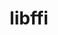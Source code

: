 ---
title: "libffi"
layout: cache
categories: [package, develop]
meta: {"compilers": ["apple-clang@16.0.0", "apple-clang@17.0.0", "gcc@10.5.0", "gcc@11.1.0", "gcc@11.4.0", "gcc@12.3.0", "gcc@12.4.0", "gcc@13.2.0", "gcc@13.3.0", "gcc@7.3.1", "gcc@7.5.0", "gcc@9.4.0", "intel-oneapi-compilers@2024.1.0", "intel-oneapi-compilers@2025.1.0", "intel-oneapi-compilers@2025.2.1"], "num_specs": 210, "num_specs_by_stack": {"aws-pcluster-neoverse_v1": 20, "aws-pcluster-x86_64_v4": 2, "bootstrap-aarch64-darwin": 1, "bootstrap-x86_64-linux-gnu": 1, "build_systems": 1, "data-vis-sdk": 19, "developer-tools-aarch64-linux-gnu": 18, "developer-tools-darwin": 14, "developer-tools-x86_64_v3-linux-gnu": 18, "e4s": 1, "e4s-neoverse-v2": 18, "e4s-oneapi": 24, "e4s-rocm-external": 18, "hep": 19, "ml-darwin-aarch64-mps": 14, "ml-linux-aarch64-cpu": 19, "ml-linux-aarch64-cuda": 19, "ml-linux-x86_64-cpu": 19, "ml-linux-x86_64-cuda": 19, "ml-linux-x86_64-rocm": 2, "radiuss": 1, "radiuss-aws": 1, "radiuss-aws-aarch64": 1, "root": 210, "tools-sdk": 1, "tutorial": 36}, "oss": ["amzn2", "centos7", "rhel8", "sequoia", "ubuntu18.04", "ubuntu20.04", "ubuntu22.04", "ubuntu24.04"], "platforms": ["darwin", "linux"], "stacks": ["aws-pcluster-neoverse_v1", "aws-pcluster-x86_64_v4", "bootstrap-aarch64-darwin", "bootstrap-x86_64-linux-gnu", "build_systems", "data-vis-sdk", "developer-tools-aarch64-linux-gnu", "developer-tools-darwin", "developer-tools-x86_64_v3-linux-gnu", "e4s", "e4s-neoverse-v2", "e4s-oneapi", "e4s-rocm-external", "hep", "ml-darwin-aarch64-mps", "ml-linux-aarch64-cpu", "ml-linux-aarch64-cuda", "ml-linux-x86_64-cpu", "ml-linux-x86_64-cuda", "ml-linux-x86_64-rocm", "radiuss", "radiuss-aws", "radiuss-aws-aarch64", "root", "tools-sdk", "tutorial"], "targets": ["aarch64", "neoverse_v1", "neoverse_v2", "x86_64_v3", "x86_64_v4"], "versions": ["3.4.7", "3.4.8", "3.5.2"]}
spec_details: [{"compiler": "apple-clang@17.0.0", "hash": "225cktb2wul45jupgp5a5knd33rmp63j", "os": "sequoia", "platform": "darwin", "size": "-", "stacks": ["developer-tools-darwin", "ml-darwin-aarch64-mps", "root"], "target": "aarch64", "variants": ["build_system=autotools"], "versions": ["3.4.8"]}, {"compiler": "intel-oneapi-compilers@2025.1.0", "hash": "27yrtiwz2tieccczda6ffs33rxjiwhiu", "os": "ubuntu22.04", "platform": "linux", "size": "-", "stacks": ["e4s-oneapi", "root"], "target": "x86_64_v3", "variants": ["build_system=autotools"], "versions": ["3.4.7"]}, {"compiler": "gcc@13.3.0", "hash": "2aruan7ejc3ipcvpusnb2dxf3ftvyswk", "os": "rhel8", "platform": "linux", "size": "-", "stacks": ["developer-tools-aarch64-linux-gnu", "root"], "target": "aarch64", "variants": ["build_system=autotools"], "versions": ["3.4.7"]}, {"compiler": "apple-clang@16.0.0", "hash": "34gd5ojakfg2irhbpnwcrgjz4anevj42", "os": "sequoia", "platform": "darwin", "size": "-", "stacks": ["developer-tools-darwin", "ml-darwin-aarch64-mps", "root"], "target": "aarch64", "variants": ["build_system=autotools"], "versions": ["3.4.7"]}, {"compiler": "gcc@10.5.0", "hash": "34sqm7nfktgnenbtc6746obkizn54wre", "os": "centos7", "platform": "linux", "size": "-", "stacks": ["developer-tools-x86_64_v3-linux-gnu", "root"], "target": "x86_64_v3", "variants": ["build_system=autotools"], "versions": ["3.4.7"]}, {"compiler": "intel-oneapi-compilers@2025.1.0", "hash": "3p5z3acj25tlm52sbaezdfralwxybgom", "os": "ubuntu22.04", "platform": "linux", "size": "-", "stacks": ["e4s-oneapi", "root"], "target": "x86_64_v3", "variants": ["build_system=autotools"], "versions": ["3.4.7"]}, {"compiler": "gcc@12.4.0", "hash": "42vh6cne5xu5k2n2ncmat5wtox6la3zo", "os": "amzn2", "platform": "linux", "size": "-", "stacks": ["aws-pcluster-neoverse_v1", "root"], "target": "neoverse_v1", "variants": ["build_system=autotools"], "versions": ["3.4.7"]}, {"compiler": "gcc@11.4.0", "hash": "4466i2xl4jqgqujxp4gefwnekgekq2tn", "os": "ubuntu22.04", "platform": "linux", "size": "-", "stacks": ["e4s-rocm-external", "hep", "root", "tutorial"], "target": "x86_64_v3", "variants": ["build_system=autotools"], "versions": ["3.4.8"]}, {"compiler": "gcc@13.3.0", "hash": "4awsu2uempz6ipvyulcqrnm2oztrizzz", "os": "rhel8", "platform": "linux", "size": "-", "stacks": ["developer-tools-aarch64-linux-gnu", "root"], "target": "aarch64", "variants": ["build_system=autotools"], "versions": ["3.4.8"]}, {"compiler": "gcc@12.4.0", "hash": "4hmqjnmtiiranjk3pfpncrbjlaqjft4b", "os": "amzn2", "platform": "linux", "size": "-", "stacks": ["aws-pcluster-neoverse_v1", "root"], "target": "neoverse_v1", "variants": ["build_system=autotools"], "versions": ["3.4.7"]}, {"compiler": "gcc@11.4.0", "hash": "4igg36dkkwjeunkfzfp3qxodwnsasrva", "os": "ubuntu22.04", "platform": "linux", "size": "-", "stacks": ["e4s-rocm-external", "hep", "root", "tutorial"], "target": "x86_64_v3", "variants": ["build_system=autotools"], "versions": ["3.4.7"]}, {"compiler": "apple-clang@16.0.0", "hash": "4mx2whh6odwktnwkelichynlv26v3pzi", "os": "sequoia", "platform": "darwin", "size": "-", "stacks": ["developer-tools-darwin", "ml-darwin-aarch64-mps", "root"], "target": "aarch64", "variants": ["build_system=autotools"], "versions": ["3.4.7"]}, {"compiler": "gcc@11.4.0", "hash": "4mxi3yozpupnl2zz464emyzr4yq33lgm", "os": "ubuntu22.04", "platform": "linux", "size": "-", "stacks": ["e4s-neoverse-v2", "root"], "target": "neoverse_v2", "variants": ["build_system=autotools"], "versions": ["3.4.7"]}, {"compiler": "gcc@13.2.0", "hash": "4ssamvhtm2alzqhg4vr7d2zzvlfvw3am", "os": "ubuntu24.04", "platform": "linux", "size": "-", "stacks": ["ml-linux-x86_64-cpu", "ml-linux-x86_64-cuda", "root"], "target": "x86_64_v3", "variants": ["build_system=autotools"], "versions": ["3.4.7"]}, {"compiler": "gcc@12.4.0", "hash": "4uu55qyqi5vi5l33dcl4j2gds5fbccqf", "os": "amzn2", "platform": "linux", "size": "-", "stacks": ["aws-pcluster-neoverse_v1", "root"], "target": "neoverse_v1", "variants": ["build_system=autotools"], "versions": ["3.4.8"]}, {"compiler": "gcc@11.1.0", "hash": "4uwjyflro57nsolkjwpfxsuyumeizdx6", "os": "ubuntu20.04", "platform": "linux", "size": "-", "stacks": ["data-vis-sdk", "root"], "target": "x86_64_v3", "variants": ["build_system=autotools"], "versions": ["3.4.8"]}, {"compiler": "gcc@13.2.0", "hash": "5c42wte5vulyp4pq5cjj2mnlekelygdv", "os": "ubuntu24.04", "platform": "linux", "size": "-", "stacks": ["ml-linux-aarch64-cpu", "ml-linux-aarch64-cuda", "root"], "target": "aarch64", "variants": ["build_system=autotools"], "versions": ["3.4.8"]}, {"compiler": "gcc@10.5.0", "hash": "5cat6ygb3mpnnldbwa7oenet7risjtyo", "os": "centos7", "platform": "linux", "size": "-", "stacks": ["developer-tools-x86_64_v3-linux-gnu", "root"], "target": "x86_64_v3", "variants": ["build_system=autotools"], "versions": ["3.4.8"]}, {"compiler": "gcc@10.5.0", "hash": "5i4wjwndxy7befziy4z7firemgj6roiw", "os": "centos7", "platform": "linux", "size": "-", "stacks": ["developer-tools-x86_64_v3-linux-gnu", "root"], "target": "x86_64_v3", "variants": ["build_system=autotools"], "versions": ["3.4.8"]}, {"compiler": "gcc@13.2.0", "hash": "5x3zm2ejcvayyvp5qyagjyp6f5b2djet", "os": "ubuntu24.04", "platform": "linux", "size": "-", "stacks": ["ml-linux-aarch64-cpu", "ml-linux-aarch64-cuda", "root"], "target": "aarch64", "variants": ["build_system=autotools"], "versions": ["3.4.7"]}, {"compiler": "gcc@11.4.0", "hash": "5xzmwikpkvpg2btpksasi44fxvvbonhy", "os": "ubuntu22.04", "platform": "linux", "size": "-", "stacks": ["e4s-neoverse-v2", "root"], "target": "neoverse_v2", "variants": ["build_system=autotools"], "versions": ["3.4.8"]}, {"compiler": "gcc@13.3.0", "hash": "6fp5wqz3rqxrkfhnxzj2eznkpyqnxl5d", "os": "rhel8", "platform": "linux", "size": "-", "stacks": ["developer-tools-aarch64-linux-gnu", "root"], "target": "aarch64", "variants": ["build_system=autotools"], "versions": ["3.4.8"]}, {"compiler": "gcc@10.5.0", "hash": "6j2ho2bl5ypdepiywgiwwmkmi7xpz2eg", "os": "centos7", "platform": "linux", "size": "-", "stacks": ["developer-tools-x86_64_v3-linux-gnu", "root"], "target": "x86_64_v3", "variants": ["build_system=autotools"], "versions": ["3.4.8"]}, {"compiler": "intel-oneapi-compilers@2025.1.0", "hash": "6jqiacmk4u6iuuayqs7pv2qxbxveu4p5", "os": "ubuntu22.04", "platform": "linux", "size": "-", "stacks": ["e4s-oneapi", "root"], "target": "x86_64_v3", "variants": ["build_system=autotools"], "versions": ["3.4.7"]}, {"compiler": "intel-oneapi-compilers@2025.1.0", "hash": "6ns343l5pe5dvsez3aam2imznnv3xq2u", "os": "ubuntu22.04", "platform": "linux", "size": "-", "stacks": ["e4s-oneapi", "root"], "target": "x86_64_v3", "variants": ["build_system=autotools"], "versions": ["3.4.8"]}, {"compiler": "gcc@12.4.0", "hash": "6tk7tn2xtphvxrzhm63i3qcuhjr4gh7f", "os": "amzn2", "platform": "linux", "size": "-", "stacks": ["aws-pcluster-neoverse_v1", "root"], "target": "neoverse_v1", "variants": ["build_system=autotools"], "versions": ["3.4.7"]}, {"compiler": "intel-oneapi-compilers@2025.2.1", "hash": "6xkof32hbvnbxt4z6autaq3fnphsfugt", "os": "ubuntu24.04", "platform": "linux", "size": "-", "stacks": ["e4s-oneapi", "root"], "target": "x86_64_v3", "variants": ["build_system=autotools"], "versions": ["3.5.2"]}, {"compiler": "gcc@11.4.0", "hash": "735e3fqaaipiagvtc3ymdoju2vwadkne", "os": "ubuntu22.04", "platform": "linux", "size": "-", "stacks": ["e4s-neoverse-v2", "root"], "target": "neoverse_v2", "variants": ["build_system=autotools"], "versions": ["3.4.8"]}, {"compiler": "gcc@12.4.0", "hash": "75ipobwpcqaurrylc4lmnsmafrgo4g6r", "os": "amzn2", "platform": "linux", "size": "-", "stacks": ["aws-pcluster-neoverse_v1", "root"], "target": "neoverse_v1", "variants": ["build_system=autotools"], "versions": ["3.4.7"]}, {"compiler": "apple-clang@16.0.0", "hash": "77tprn62hqz5knefndy54emf7uwtffsu", "os": "sequoia", "platform": "darwin", "size": "-", "stacks": ["developer-tools-darwin", "ml-darwin-aarch64-mps", "root"], "target": "aarch64", "variants": ["build_system=autotools"], "versions": ["3.4.7"]}, {"compiler": "gcc@13.2.0", "hash": "7mzoos5nydq2shp6xiwmo442jhaxdhjm", "os": "ubuntu24.04", "platform": "linux", "size": "-", "stacks": ["ml-linux-x86_64-cpu", "ml-linux-x86_64-cuda", "root"], "target": "x86_64_v3", "variants": ["build_system=autotools"], "versions": ["3.4.7"]}, {"compiler": "intel-oneapi-compilers@2025.1.0", "hash": "7oebq5kxgrzmb4rykytufmdrrpguqfm5", "os": "ubuntu22.04", "platform": "linux", "size": "-", "stacks": ["e4s-oneapi", "root"], "target": "x86_64_v3", "variants": ["build_system=autotools"], "versions": ["3.5.2"]}, {"compiler": "gcc@13.3.0", "hash": "7pz5vfbmctk2fcfgkdj7e5kc5j2i2snc", "os": "rhel8", "platform": "linux", "size": "-", "stacks": ["developer-tools-aarch64-linux-gnu", "root"], "target": "aarch64", "variants": ["build_system=autotools"], "versions": ["3.4.7"]}, {"compiler": "gcc@11.4.0", "hash": "a3izbl45e2iflawo6euv6nill3eh4jie", "os": "ubuntu22.04", "platform": "linux", "size": "-", "stacks": ["e4s-neoverse-v2", "root"], "target": "neoverse_v2", "variants": ["build_system=autotools"], "versions": ["3.4.7"]}, {"compiler": "intel-oneapi-compilers@2025.1.0", "hash": "a7sul6pwn4ymy5z2wzs5xyiqsuh4yigs", "os": "ubuntu22.04", "platform": "linux", "size": "-", "stacks": ["e4s-oneapi", "root"], "target": "x86_64_v3", "variants": ["build_system=autotools"], "versions": ["3.4.8"]}, {"compiler": "gcc@11.1.0", "hash": "abpxgj7uwngjv5hqno5vsbxvdgipdelu", "os": "ubuntu20.04", "platform": "linux", "size": "-", "stacks": ["data-vis-sdk", "root"], "target": "x86_64_v3", "variants": ["build_system=autotools"], "versions": ["3.4.7"]}, {"compiler": "intel-oneapi-compilers@2025.1.0", "hash": "aezdxzocvwcqbb6xti7fsxk5ex64lwq5", "os": "ubuntu22.04", "platform": "linux", "size": "-", "stacks": ["e4s-oneapi", "root"], "target": "x86_64_v3", "variants": ["build_system=autotools"], "versions": ["3.4.7"]}, {"compiler": "gcc@11.4.0", "hash": "ahnrwadd3msxksv5d4jcbyxhgqf47hns", "os": "ubuntu22.04", "platform": "linux", "size": "-", "stacks": ["e4s", "e4s-rocm-external", "root", "tutorial"], "target": "x86_64_v3", "variants": ["build_system=autotools"], "versions": ["3.5.2"]}, {"compiler": "gcc@11.1.0", "hash": "ahpv26b5f7g5p7sidp5kkeixcrxuentb", "os": "ubuntu20.04", "platform": "linux", "size": "-", "stacks": ["data-vis-sdk", "root", "tools-sdk"], "target": "x86_64_v3", "variants": ["build_system=autotools"], "versions": ["3.5.2"]}, {"compiler": "gcc@10.5.0", "hash": "aiya2h226wzaixwwbnprb3jg2gz6yqzn", "os": "centos7", "platform": "linux", "size": "-", "stacks": ["developer-tools-x86_64_v3-linux-gnu", "root"], "target": "x86_64_v3", "variants": ["build_system=autotools"], "versions": ["3.5.2"]}, {"compiler": "gcc@12.4.0", "hash": "ak3fdckyruzh2ztwwsfd3wtcj25ui2pi", "os": "amzn2", "platform": "linux", "size": "-", "stacks": ["aws-pcluster-neoverse_v1", "root"], "target": "neoverse_v1", "variants": ["build_system=autotools"], "versions": ["3.4.7"]}, {"compiler": "gcc@13.2.0", "hash": "ape4vzkn35latedi2cy7ywozmeb67fn6", "os": "ubuntu24.04", "platform": "linux", "size": "-", "stacks": ["ml-linux-aarch64-cpu", "ml-linux-aarch64-cuda", "root"], "target": "aarch64", "variants": ["build_system=autotools"], "versions": ["3.4.7"]}, {"compiler": "gcc@13.2.0", "hash": "avqbmn3ndhzcbghfagcw6mykn2ei7bfm", "os": "ubuntu24.04", "platform": "linux", "size": "-", "stacks": ["ml-linux-x86_64-cpu", "ml-linux-x86_64-cuda", "root"], "target": "x86_64_v3", "variants": ["build_system=autotools"], "versions": ["3.4.7"]}, {"compiler": "gcc@12.4.0", "hash": "avtgykd2iu7nhyirxib6pyoy27awcayk", "os": "amzn2", "platform": "linux", "size": "-", "stacks": ["aws-pcluster-neoverse_v1", "root"], "target": "neoverse_v1", "variants": ["build_system=autotools"], "versions": ["3.4.8"]}, {"compiler": "gcc@12.4.0", "hash": "axrby6lxur3jqieyras6y7dmyaeu4lvi", "os": "amzn2", "platform": "linux", "size": "-", "stacks": ["aws-pcluster-neoverse_v1", "root"], "target": "neoverse_v1", "variants": ["build_system=autotools"], "versions": ["3.4.8"]}, {"compiler": "gcc@13.2.0", "hash": "be4oxt2xjboqi6ws7bs55ihg3ah5khii", "os": "ubuntu24.04", "platform": "linux", "size": "-", "stacks": ["ml-linux-x86_64-cpu", "ml-linux-x86_64-cuda", "root"], "target": "x86_64_v3", "variants": ["build_system=autotools"], "versions": ["3.4.7"]}, {"compiler": "gcc@10.5.0", "hash": "bgabvxiz3yvzcjjzsnzwznzqghqzluud", "os": "centos7", "platform": "linux", "size": "-", "stacks": ["developer-tools-x86_64_v3-linux-gnu", "root"], "target": "x86_64_v3", "variants": ["build_system=autotools"], "versions": ["3.4.8"]}, {"compiler": "apple-clang@17.0.0", "hash": "bso2k4f3ifavkcvs3nnnejuobe7qktsb", "os": "sequoia", "platform": "darwin", "size": "-", "stacks": ["developer-tools-darwin", "ml-darwin-aarch64-mps", "root"], "target": "aarch64", "variants": ["build_system=autotools"], "versions": ["3.4.8"]}, {"compiler": "gcc@11.4.0", "hash": "bttett5pyq5hbjailcdvc2lupunxnvuw", "os": "ubuntu22.04", "platform": "linux", "size": "-", "stacks": ["e4s-rocm-external", "hep", "root", "tutorial"], "target": "x86_64_v3", "variants": ["build_system=autotools"], "versions": ["3.4.7"]}, {"compiler": "gcc@13.2.0", "hash": "bw5lhdxfi6qh4j3knquymddqyf3kdw64", "os": "ubuntu24.04", "platform": "linux", "size": "-", "stacks": ["ml-linux-aarch64-cpu", "ml-linux-aarch64-cuda", "root"], "target": "aarch64", "variants": ["build_system=autotools"], "versions": ["3.4.8"]}, {"compiler": "gcc@11.4.0", "hash": "byvgqfubdyy5rdxqk47fcgoymrdglrtk", "os": "ubuntu22.04", "platform": "linux", "size": "-", "stacks": ["e4s-rocm-external", "hep", "root", "tutorial"], "target": "x86_64_v3", "variants": ["build_system=autotools"], "versions": ["3.4.7"]}, {"compiler": "gcc@12.3.0", "hash": "bzsz5zeknjbv5sbd2azq5gmctyoh56dz", "os": "ubuntu22.04", "platform": "linux", "size": "-", "stacks": ["root", "tutorial"], "target": "x86_64_v3", "variants": ["build_system=autotools"], "versions": ["3.4.8"]}, {"compiler": "gcc@12.4.0", "hash": "c54hmxb4fv2oprxja33hrr2d4vz6fxr3", "os": "amzn2", "platform": "linux", "size": "-", "stacks": ["aws-pcluster-neoverse_v1", "root"], "target": "neoverse_v1", "variants": ["build_system=autotools"], "versions": ["3.4.8"]}, {"compiler": "gcc@13.3.0", "hash": "c5ltf6pnilsaic7halecykjyk32utmyk", "os": "rhel8", "platform": "linux", "size": "-", "stacks": ["developer-tools-aarch64-linux-gnu", "root"], "target": "aarch64", "variants": ["build_system=autotools"], "versions": ["3.4.8"]}, {"compiler": "gcc@11.4.0", "hash": "c7nw7uyzayphbyzy545gu4fab45oi7w5", "os": "ubuntu22.04", "platform": "linux", "size": "-", "stacks": ["e4s-neoverse-v2", "root"], "target": "neoverse_v2", "variants": ["build_system=autotools"], "versions": ["3.4.7"]}, {"compiler": "gcc@13.3.0", "hash": "cak6o3axftwvknzseeiycojmg3vh225i", "os": "rhel8", "platform": "linux", "size": "-", "stacks": ["developer-tools-aarch64-linux-gnu", "root"], "target": "aarch64", "variants": ["build_system=autotools"], "versions": ["3.4.8"]}, {"compiler": "gcc@11.4.0", "hash": "claheadbc2afu2acejlsz3qarwjc4c3o", "os": "ubuntu22.04", "platform": "linux", "size": "-", "stacks": ["e4s-rocm-external", "hep", "root", "tutorial"], "target": "x86_64_v3", "variants": ["build_system=autotools"], "versions": ["3.4.8"]}, {"compiler": "gcc@10.5.0", "hash": "coqftonukutboptut5e7tguavzu5w4xf", "os": "centos7", "platform": "linux", "size": "-", "stacks": ["developer-tools-x86_64_v3-linux-gnu", "root"], "target": "x86_64_v3", "variants": ["build_system=autotools"], "versions": ["3.4.7"]}, {"compiler": "gcc@12.4.0", "hash": "cpd4c7ucwzdjtnxx2v34b7mv4xg323lr", "os": "amzn2", "platform": "linux", "size": "-", "stacks": ["aws-pcluster-neoverse_v1", "root"], "target": "neoverse_v1", "variants": ["build_system=autotools"], "versions": ["3.4.7"]}, {"compiler": "gcc@11.1.0", "hash": "csyazyrthwehdakvekx3ujrjsfyvhprq", "os": "ubuntu20.04", "platform": "linux", "size": "-", "stacks": ["data-vis-sdk", "root"], "target": "x86_64_v3", "variants": ["build_system=autotools"], "versions": ["3.4.7"]}, {"compiler": "gcc@12.3.0", "hash": "cupi36rxse2g3gkjevlk7hkckei6wbt2", "os": "ubuntu22.04", "platform": "linux", "size": "-", "stacks": ["root", "tutorial"], "target": "x86_64_v3", "variants": ["build_system=autotools"], "versions": ["3.4.8"]}, {"compiler": "gcc@11.1.0", "hash": "dc3m3rv5xr75kfntykwmo2vjt2wmulxh", "os": "ubuntu20.04", "platform": "linux", "size": "-", "stacks": ["data-vis-sdk", "root"], "target": "x86_64_v3", "variants": ["build_system=autotools"], "versions": ["3.4.7"]}, {"compiler": "intel-oneapi-compilers@2025.1.0", "hash": "ds5oasyvv4vymdzt6vdijbipjj5gznl4", "os": "ubuntu22.04", "platform": "linux", "size": "-", "stacks": ["e4s-oneapi", "root"], "target": "x86_64_v3", "variants": ["build_system=autotools"], "versions": ["3.4.8"]}, {"compiler": "gcc@11.4.0", "hash": "e263lhkrcanhq2utgg7lwywhbs5dnenn", "os": "ubuntu22.04", "platform": "linux", "size": "-", "stacks": ["e4s-rocm-external", "hep", "root", "tutorial"], "target": "x86_64_v3", "variants": ["build_system=autotools"], "versions": ["3.4.7"]}, {"compiler": "apple-clang@16.0.0", "hash": "ehzskkbc5j3n5baf43sqgci7mea7ejcd", "os": "sequoia", "platform": "darwin", "size": "-", "stacks": ["developer-tools-darwin", "ml-darwin-aarch64-mps", "root"], "target": "aarch64", "variants": ["build_system=autotools"], "versions": ["3.4.7"]}, {"compiler": "gcc@13.2.0", "hash": "es2t63hyclpwhc4v7ocs4x7mk6vmfsaz", "os": "ubuntu24.04", "platform": "linux", "size": "-", "stacks": ["ml-linux-aarch64-cpu", "ml-linux-aarch64-cuda", "root"], "target": "aarch64", "variants": ["build_system=autotools"], "versions": ["3.4.7"]}, {"compiler": "intel-oneapi-compilers@2025.1.0", "hash": "esuyvgdihqtyzb3gtb35y34czjsqvjp4", "os": "ubuntu22.04", "platform": "linux", "size": "-", "stacks": ["e4s-oneapi", "root"], "target": "x86_64_v3", "variants": ["build_system=autotools"], "versions": ["3.4.8"]}, {"compiler": "gcc@9.4.0", "hash": "eyslrfzc4zw5y5njs52f4d3q6nrusn2u", "os": "ubuntu20.04", "platform": "linux", "size": "-", "stacks": ["data-vis-sdk", "root"], "target": "x86_64_v3", "variants": ["build_system=autotools"], "versions": ["3.4.8"]}, {"compiler": "gcc@12.4.0", "hash": "fb76q3hqgevmrekugmoiyp7hudljsdsz", "os": "amzn2", "platform": "linux", "size": "-", "stacks": ["aws-pcluster-neoverse_v1", "root"], "target": "neoverse_v1", "variants": ["build_system=autotools"], "versions": ["3.4.8"]}, {"compiler": "gcc@13.2.0", "hash": "fgdaeowpwy6bw7y3yjakmbcwxguvjckr", "os": "ubuntu24.04", "platform": "linux", "size": "-", "stacks": ["ml-linux-aarch64-cpu", "ml-linux-aarch64-cuda", "root"], "target": "aarch64", "variants": ["build_system=autotools"], "versions": ["3.4.7"]}, {"compiler": "gcc@10.5.0", "hash": "fismg2f53x5sures4jdzrdpshzd65bhq", "os": "centos7", "platform": "linux", "size": "-", "stacks": ["developer-tools-x86_64_v3-linux-gnu", "root"], "target": "x86_64_v3", "variants": ["build_system=autotools"], "versions": ["3.4.8"]}, {"compiler": "gcc@11.4.0", "hash": "fjckc3lpkv4sjdnei4xakfymrzvchd7b", "os": "ubuntu22.04", "platform": "linux", "size": "-", "stacks": ["e4s-rocm-external", "hep", "root", "tutorial"], "target": "x86_64_v3", "variants": ["build_system=autotools"], "versions": ["3.4.7"]}, {"compiler": "gcc@10.5.0", "hash": "fmwbewc7pnc7n33bdbenyeyrg65rjyek", "os": "centos7", "platform": "linux", "size": "-", "stacks": ["developer-tools-x86_64_v3-linux-gnu", "root"], "target": "x86_64_v3", "variants": ["build_system=autotools"], "versions": ["3.4.7"]}, {"compiler": "gcc@12.3.0", "hash": "fp6grioxophrthbssn7t36cj2wr5ffvs", "os": "ubuntu22.04", "platform": "linux", "size": "-", "stacks": ["root", "tutorial"], "target": "x86_64_v3", "variants": ["build_system=autotools"], "versions": ["3.4.8"]}, {"compiler": "gcc@11.4.0", "hash": "fvl7qblpxd2lw4is5ye3e2llsmohjlb7", "os": "ubuntu22.04", "platform": "linux", "size": "-", "stacks": ["e4s-rocm-external", "hep", "root", "tutorial"], "target": "x86_64_v3", "variants": ["build_system=autotools"], "versions": ["3.4.8"]}, {"compiler": "gcc@11.4.0", "hash": "fzuxsivbqifep22fuct4spp67azrhbv7", "os": "ubuntu22.04", "platform": "linux", "size": "-", "stacks": ["e4s-rocm-external", "hep", "root", "tutorial"], "target": "x86_64_v3", "variants": ["build_system=autotools"], "versions": ["3.4.7"]}, {"compiler": "gcc@13.2.0", "hash": "g6ap5ygkrracl3bdvnzpraxv62x4ebgu", "os": "ubuntu24.04", "platform": "linux", "size": "-", "stacks": ["ml-linux-x86_64-cpu", "ml-linux-x86_64-cuda", "root"], "target": "x86_64_v3", "variants": ["build_system=autotools"], "versions": ["3.4.7"]}, {"compiler": "apple-clang@16.0.0", "hash": "gdulnkaplmlkwvutswj2trjrgdifxubq", "os": "sequoia", "platform": "darwin", "size": "-", "stacks": ["developer-tools-darwin", "ml-darwin-aarch64-mps", "root"], "target": "aarch64", "variants": ["build_system=autotools"], "versions": ["3.4.7"]}, {"compiler": "gcc@12.3.0", "hash": "gt25l7ssp5vnf2fhk5kuxlhezbvtxs6i", "os": "ubuntu22.04", "platform": "linux", "size": "-", "stacks": ["root", "tutorial"], "target": "x86_64_v3", "variants": ["build_system=autotools"], "versions": ["3.4.7"]}, {"compiler": "gcc@13.2.0", "hash": "gv7l5fyfhc52khs64eil3b4hbiklhpvr", "os": "ubuntu24.04", "platform": "linux", "size": "-", "stacks": ["ml-linux-x86_64-cpu", "ml-linux-x86_64-cuda", "root"], "target": "x86_64_v3", "variants": ["build_system=autotools"], "versions": ["3.4.7"]}, {"compiler": "gcc@12.4.0", "hash": "h2foz6a4r5mpcyldrcjfwkoy2lhyijad", "os": "amzn2", "platform": "linux", "size": "-", "stacks": ["aws-pcluster-neoverse_v1", "root"], "target": "neoverse_v1", "variants": ["build_system=autotools"], "versions": ["3.4.8"]}, {"compiler": "gcc@13.3.0", "hash": "hkjvbwlpnvolsisrekrel3aquaikfe5u", "os": "rhel8", "platform": "linux", "size": "-", "stacks": ["developer-tools-aarch64-linux-gnu", "root"], "target": "aarch64", "variants": ["build_system=autotools"], "versions": ["3.4.8"]}, {"compiler": "gcc@11.4.0", "hash": "hl4ydlfkxd4cfmrovclgpdqcj3dvuanl", "os": "ubuntu22.04", "platform": "linux", "size": "-", "stacks": ["e4s-neoverse-v2", "root"], "target": "neoverse_v2", "variants": ["build_system=autotools"], "versions": ["3.4.8"]}, {"compiler": "gcc@12.3.0", "hash": "hob2mdskrhyhqrixa6vqsyw5njgpumej", "os": "ubuntu22.04", "platform": "linux", "size": "-", "stacks": ["root", "tutorial"], "target": "x86_64_v3", "variants": ["build_system=autotools"], "versions": ["3.4.8"]}, {"compiler": "apple-clang@16.0.0", "hash": "hznw4zguwhff3ctgokq3omq23w3py3id", "os": "sequoia", "platform": "darwin", "size": "-", "stacks": ["developer-tools-darwin", "ml-darwin-aarch64-mps", "root"], "target": "aarch64", "variants": ["build_system=autotools"], "versions": ["3.4.7"]}, {"compiler": "gcc@11.4.0", "hash": "i2g3b54avbakr3apym7qgez6bjfuze2i", "os": "ubuntu22.04", "platform": "linux", "size": "-", "stacks": ["e4s-neoverse-v2", "root"], "target": "neoverse_v2", "variants": ["build_system=autotools"], "versions": ["3.4.7"]}, {"compiler": "gcc@10.5.0", "hash": "i4io2yhlhltatyf5vzw4ircy5yjluhdt", "os": "centos7", "platform": "linux", "size": "-", "stacks": ["developer-tools-x86_64_v3-linux-gnu", "root"], "target": "x86_64_v3", "variants": ["build_system=autotools"], "versions": ["3.4.7"]}, {"compiler": "gcc@13.2.0", "hash": "ibkke7akshr4zk7o5u3wzf45ypuio4yx", "os": "ubuntu24.04", "platform": "linux", "size": "-", "stacks": ["ml-linux-aarch64-cpu", "ml-linux-aarch64-cuda", "root"], "target": "aarch64", "variants": ["build_system=autotools"], "versions": ["3.4.7"]}, {"compiler": "gcc@12.4.0", "hash": "ibvnkkezbbrpbqle4adw6hybamhqzqmg", "os": "amzn2", "platform": "linux", "size": "-", "stacks": ["aws-pcluster-neoverse_v1", "root"], "target": "neoverse_v1", "variants": ["build_system=autotools"], "versions": ["3.4.8"]}, {"compiler": "gcc@13.3.0", "hash": "ievlix4zqvvvsv5fmyulu2r6aon4vep2", "os": "rhel8", "platform": "linux", "size": "-", "stacks": ["developer-tools-aarch64-linux-gnu", "root"], "target": "aarch64", "variants": ["build_system=autotools"], "versions": ["3.4.7"]}, {"compiler": "gcc@13.2.0", "hash": "igrolw2ltudq45dpbae2eiq6h23y6o6v", "os": "ubuntu24.04", "platform": "linux", "size": "-", "stacks": ["ml-linux-aarch64-cpu", "ml-linux-aarch64-cuda", "root"], "target": "aarch64", "variants": ["build_system=autotools"], "versions": ["3.4.8"]}, {"compiler": "gcc@11.1.0", "hash": "ih5rt6pme3v5rjpi5cto5ytglgkmojh2", "os": "ubuntu20.04", "platform": "linux", "size": "-", "stacks": ["data-vis-sdk", "root"], "target": "x86_64_v3", "variants": ["build_system=autotools"], "versions": ["3.4.8"]}, {"compiler": "gcc@11.1.0", "hash": "ijvjcgcy6b5mi3wkh4vxwv3q3tfjskjb", "os": "ubuntu20.04", "platform": "linux", "size": "-", "stacks": ["data-vis-sdk", "root"], "target": "x86_64_v3", "variants": ["build_system=autotools"], "versions": ["3.4.8"]}, {"compiler": "gcc@11.4.0", "hash": "ipciymetuzawk2ka3niwfvrniwnc75mp", "os": "ubuntu22.04", "platform": "linux", "size": "-", "stacks": ["e4s-neoverse-v2", "root"], "target": "neoverse_v2", "variants": ["build_system=autotools"], "versions": ["3.4.8"]}, {"compiler": "gcc@13.3.0", "hash": "ixlazndbcwmp44znmlaiapiecodc3him", "os": "ubuntu24.04", "platform": "linux", "size": "-", "stacks": ["ml-linux-x86_64-cpu", "ml-linux-x86_64-cuda", "ml-linux-x86_64-rocm", "root"], "target": "x86_64_v3", "variants": ["build_system=autotools"], "versions": ["3.5.2"]}, {"compiler": "gcc@13.3.0", "hash": "j3iiby3dowgckfkymklbhknbexux2tqf", "os": "rhel8", "platform": "linux", "size": "-", "stacks": ["developer-tools-aarch64-linux-gnu", "root"], "target": "aarch64", "variants": ["build_system=autotools"], "versions": ["3.4.7"]}, {"compiler": "apple-clang@16.0.0", "hash": "j4e2p4fgoxvrdp7awgxn3xz6msqkyupn", "os": "sequoia", "platform": "darwin", "size": "-", "stacks": ["developer-tools-darwin", "ml-darwin-aarch64-mps", "root"], "target": "aarch64", "variants": ["build_system=autotools"], "versions": ["3.4.7"]}, {"compiler": "gcc@11.4.0", "hash": "j4yx7nnykcmleml5pufrtu7ymj3ncjlk", "os": "ubuntu22.04", "platform": "linux", "size": "-", "stacks": ["e4s-neoverse-v2", "root"], "target": "neoverse_v2", "variants": ["build_system=autotools"], "versions": ["3.4.7"]}, {"compiler": "gcc@11.4.0", "hash": "jcigi2vnomwhkvm2pft2v6zfs3bs66s4", "os": "ubuntu22.04", "platform": "linux", "size": "-", "stacks": ["e4s-rocm-external", "hep", "root", "tutorial"], "target": "x86_64_v3", "variants": ["build_system=autotools"], "versions": ["3.4.8"]}, {"compiler": "gcc@12.4.0", "hash": "jd3dw42hjavs6izqc2gg6ieyfwpjwi7f", "os": "amzn2", "platform": "linux", "size": "-", "stacks": ["aws-pcluster-neoverse_v1", "root"], "target": "neoverse_v1", "variants": ["build_system=autotools"], "versions": ["3.4.8"]}, {"compiler": "gcc@10.5.0", "hash": "jpfv4uv4jy5rllkikj7h4p26vjjifmlh", "os": "centos7", "platform": "linux", "size": "-", "stacks": ["developer-tools-x86_64_v3-linux-gnu", "root"], "target": "x86_64_v3", "variants": ["build_system=autotools"], "versions": ["3.4.7"]}, {"compiler": "apple-clang@17.0.0", "hash": "jvpr7vgn3cop4xf2yehc3w6yv6imgjv5", "os": "sequoia", "platform": "darwin", "size": "-", "stacks": ["developer-tools-darwin", "ml-darwin-aarch64-mps", "root"], "target": "aarch64", "variants": ["build_system=autotools"], "versions": ["3.4.8"]}, {"compiler": "gcc@13.3.0", "hash": "k2nv2n6f2oxfxqxpdzswl54dyhxyykk6", "os": "rhel8", "platform": "linux", "size": "-", "stacks": ["developer-tools-aarch64-linux-gnu", "root"], "target": "aarch64", "variants": ["build_system=autotools"], "versions": ["3.4.8"]}, {"compiler": "gcc@7.3.1", "hash": "k45y6icbr3v4l3c67foagqubddd6g24w", "os": "amzn2", "platform": "linux", "size": "-", "stacks": ["radiuss-aws-aarch64", "root"], "target": "aarch64", "variants": ["build_system=autotools"], "versions": ["3.5.2"]}, {"compiler": "gcc@11.4.0", "hash": "kl566tmvlc43xrh2mwvyblp6dzkknhkf", "os": "ubuntu22.04", "platform": "linux", "size": "-", "stacks": ["e4s-rocm-external", "hep", "root", "tutorial"], "target": "x86_64_v3", "variants": ["build_system=autotools"], "versions": ["3.4.7"]}, {"compiler": "gcc@11.4.0", "hash": "knru7v4qdkyutjs7kyuurlobgy6qtm6w", "os": "ubuntu22.04", "platform": "linux", "size": "-", "stacks": ["e4s-neoverse-v2", "root"], "target": "neoverse_v2", "variants": ["build_system=autotools"], "versions": ["3.4.7"]}, {"compiler": "gcc@13.3.0", "hash": "kpwpmbio236nupuomv2tlti5r2mccksf", "os": "rhel8", "platform": "linux", "size": "-", "stacks": ["developer-tools-aarch64-linux-gnu", "root"], "target": "aarch64", "variants": ["build_system=autotools"], "versions": ["3.4.8"]}, {"compiler": "intel-oneapi-compilers@2025.1.0", "hash": "laqlccedo7erbftjv5eqh5acbj6ywre6", "os": "ubuntu22.04", "platform": "linux", "size": "-", "stacks": ["e4s-oneapi", "root"], "target": "x86_64_v3", "variants": ["build_system=autotools"], "versions": ["3.4.7"]}, {"compiler": "gcc@11.4.0", "hash": "lbuuvb2udo2buuf7bbi6fqtjn66qjdxu", "os": "ubuntu22.04", "platform": "linux", "size": "-", "stacks": ["e4s-neoverse-v2", "root"], "target": "neoverse_v2", "variants": ["build_system=autotools"], "versions": ["3.4.8"]}, {"compiler": "gcc@12.3.0", "hash": "lixhcljpt3i7c6ak2avf4y3iiobijojx", "os": "ubuntu22.04", "platform": "linux", "size": "-", "stacks": ["root", "tutorial"], "target": "x86_64_v3", "variants": ["build_system=autotools"], "versions": ["3.4.7"]}, {"compiler": "gcc@12.3.0", "hash": "lpavc4uuq46twcpjog3vxn6latjoosgp", "os": "ubuntu22.04", "platform": "linux", "size": "-", "stacks": ["root", "tutorial"], "target": "x86_64_v3", "variants": ["build_system=autotools"], "versions": ["3.4.7"]}, {"compiler": "gcc@11.4.0", "hash": "mgva3agfjxox4zogjf2aenwnpzcdtj22", "os": "ubuntu22.04", "platform": "linux", "size": "-", "stacks": ["e4s-rocm-external", "hep", "root", "tutorial"], "target": "x86_64_v3", "variants": ["build_system=autotools"], "versions": ["3.4.8"]}, {"compiler": "gcc@10.5.0", "hash": "mkftbk57mdmabwxk7l6aa4elhsajmw3v", "os": "centos7", "platform": "linux", "size": "-", "stacks": ["developer-tools-x86_64_v3-linux-gnu", "root"], "target": "x86_64_v3", "variants": ["build_system=autotools"], "versions": ["3.4.8"]}, {"compiler": "gcc@13.3.0", "hash": "msbu3gjyvo2q5klexa62dw2nabhahrdk", "os": "rhel8", "platform": "linux", "size": "-", "stacks": ["developer-tools-aarch64-linux-gnu", "root"], "target": "aarch64", "variants": ["build_system=autotools"], "versions": ["3.4.8"]}, {"compiler": "gcc@12.4.0", "hash": "mzupaln254cwqkyof2gkvio3jmdxmh2y", "os": "amzn2", "platform": "linux", "size": "-", "stacks": ["aws-pcluster-neoverse_v1", "root"], "target": "neoverse_v1", "variants": ["build_system=autotools"], "versions": ["3.4.7"]}, {"compiler": "gcc@11.4.0", "hash": "n5nx4rsnzxn4uretbkw3wcl4dqrdohw7", "os": "ubuntu22.04", "platform": "linux", "size": "-", "stacks": ["e4s-neoverse-v2", "root"], "target": "neoverse_v2", "variants": ["build_system=autotools"], "versions": ["3.4.8"]}, {"compiler": "intel-oneapi-compilers@2025.1.0", "hash": "nafrnavq3klfsps6x44psf3uhcwdsrp3", "os": "ubuntu22.04", "platform": "linux", "size": "-", "stacks": ["e4s-oneapi", "root"], "target": "x86_64_v3", "variants": ["build_system=autotools"], "versions": ["3.4.8"]}, {"compiler": "gcc@12.3.0", "hash": "nbbft6vtnnabzstqrhnzod5f5gttv6mz", "os": "ubuntu22.04", "platform": "linux", "size": "-", "stacks": ["root", "tutorial"], "target": "x86_64_v3", "variants": ["build_system=autotools"], "versions": ["3.4.8"]}, {"compiler": "apple-clang@16.0.0", "hash": "nezvh5sv6tx3qsrp4vin25mecfdt4nsv", "os": "sequoia", "platform": "darwin", "size": "-", "stacks": ["developer-tools-darwin", "ml-darwin-aarch64-mps", "root"], "target": "aarch64", "variants": ["build_system=autotools"], "versions": ["3.4.8"]}, {"compiler": "gcc@11.1.0", "hash": "njbergnkzcmrtlfpmdmtrexz44seo7rn", "os": "ubuntu20.04", "platform": "linux", "size": "-", "stacks": ["data-vis-sdk", "root"], "target": "x86_64_v3", "variants": ["build_system=autotools"], "versions": ["3.4.7"]}, {"compiler": "gcc@12.3.0", "hash": "nn6wmq4pmipmvm4cyjs4nkqveg2muwoo", "os": "ubuntu22.04", "platform": "linux", "size": "-", "stacks": ["root", "tutorial"], "target": "x86_64_v3", "variants": ["build_system=autotools"], "versions": ["3.4.7"]}, {"compiler": "gcc@11.1.0", "hash": "ocqeijne33q32src4ejrg2n4fubwh4va", "os": "ubuntu20.04", "platform": "linux", "size": "-", "stacks": ["data-vis-sdk", "root"], "target": "x86_64_v3", "variants": ["build_system=autotools"], "versions": ["3.4.7"]}, {"compiler": "gcc@13.2.0", "hash": "odtw6zyzhlhokauwoyzr5krryuayuf3e", "os": "ubuntu24.04", "platform": "linux", "size": "-", "stacks": ["ml-linux-x86_64-cpu", "ml-linux-x86_64-cuda", "root"], "target": "x86_64_v3", "variants": ["build_system=autotools"], "versions": ["3.4.7"]}, {"compiler": "gcc@11.1.0", "hash": "ohrburpi3ms626nydqr5imfqtfngswhl", "os": "ubuntu20.04", "platform": "linux", "size": "-", "stacks": ["data-vis-sdk", "root"], "target": "x86_64_v3", "variants": ["build_system=autotools"], "versions": ["3.4.7"]}, {"compiler": "gcc@13.2.0", "hash": "or3yyjq7md5lnmdyzxlng35k6nskdtwn", "os": "ubuntu24.04", "platform": "linux", "size": "-", "stacks": ["ml-linux-x86_64-cpu", "ml-linux-x86_64-cuda", "root"], "target": "x86_64_v3", "variants": ["build_system=autotools"], "versions": ["3.4.8"]}, {"compiler": "gcc@12.4.0", "hash": "pbmuhmtllrvd66agwezu3mdckylnlg2p", "os": "amzn2", "platform": "linux", "size": "-", "stacks": ["aws-pcluster-neoverse_v1", "root"], "target": "neoverse_v1", "variants": ["build_system=autotools"], "versions": ["3.4.7"]}, {"compiler": "gcc@11.1.0", "hash": "pf45cr4egsvquy6qkpuosbyrwmyfwcxf", "os": "ubuntu20.04", "platform": "linux", "size": "-", "stacks": ["data-vis-sdk", "root"], "target": "x86_64_v3", "variants": ["build_system=autotools"], "versions": ["3.4.8"]}, {"compiler": "gcc@12.3.0", "hash": "pgnsvfeehzpcnidshyg7afh7pz6j2afw", "os": "ubuntu22.04", "platform": "linux", "size": "-", "stacks": ["root", "tutorial"], "target": "x86_64_v3", "variants": ["build_system=autotools"], "versions": ["3.4.7"]}, {"compiler": "gcc@11.1.0", "hash": "phffvdmtvuairawdpxzwolocbmbthk47", "os": "ubuntu20.04", "platform": "linux", "size": "-", "stacks": ["data-vis-sdk", "root"], "target": "x86_64_v3", "variants": ["build_system=autotools"], "versions": ["3.4.8"]}, {"compiler": "gcc@13.2.0", "hash": "pi6szkyxyxwljknqcye5awvdlbwk6cpb", "os": "ubuntu24.04", "platform": "linux", "size": "-", "stacks": ["ml-linux-x86_64-cpu", "ml-linux-x86_64-cuda", "root"], "target": "x86_64_v3", "variants": ["build_system=autotools"], "versions": ["3.4.7"]}, {"compiler": "gcc@13.3.0", "hash": "pvwvqwk2xsna6vnutjkknuuylp5gocoy", "os": "rhel8", "platform": "linux", "size": "-", "stacks": ["developer-tools-aarch64-linux-gnu", "root"], "target": "aarch64", "variants": ["build_system=autotools"], "versions": ["3.4.7"]}, {"compiler": "gcc@7.5.0", "hash": "pwdonneo54as4474yhoiud42mhowuaey", "os": "ubuntu18.04", "platform": "linux", "size": "-", "stacks": ["build_systems", "root"], "target": "x86_64_v3", "variants": ["build_system=autotools"], "versions": ["3.5.2"]}, {"compiler": "gcc@13.2.0", "hash": "pxgmelkamups2ikgzycntvh7utbcuas4", "os": "ubuntu24.04", "platform": "linux", "size": "-", "stacks": ["ml-linux-aarch64-cpu", "ml-linux-aarch64-cuda", "root"], "target": "aarch64", "variants": ["build_system=autotools"], "versions": ["3.4.7"]}, {"compiler": "gcc@10.5.0", "hash": "q24ydrezvyf4b2umbxvnjei7v23f5zsl", "os": "centos7", "platform": "linux", "size": "-", "stacks": ["developer-tools-x86_64_v3-linux-gnu", "root"], "target": "x86_64_v3", "variants": ["build_system=autotools"], "versions": ["3.4.8"]}, {"compiler": "gcc@13.3.0", "hash": "q2rnsaqhzmdhbvqegpftkgc6hqg32vv4", "os": "rhel8", "platform": "linux", "size": "-", "stacks": ["developer-tools-aarch64-linux-gnu", "root"], "target": "aarch64", "variants": ["build_system=autotools"], "versions": ["3.4.7"]}, {"compiler": "apple-clang@17.0.0", "hash": "q3mpuu75zvpjuxqanloxmwbl246bxkrf", "os": "sequoia", "platform": "darwin", "size": "-", "stacks": ["developer-tools-darwin", "ml-darwin-aarch64-mps", "root"], "target": "aarch64", "variants": ["build_system=autotools"], "versions": ["3.4.8"]}, {"compiler": "gcc@11.1.0", "hash": "q6i77lnjwtkykzq3bs4iocnnnp5ioq3f", "os": "ubuntu20.04", "platform": "linux", "size": "-", "stacks": ["data-vis-sdk", "root"], "target": "x86_64_v3", "variants": ["build_system=autotools"], "versions": ["3.4.8"]}, {"compiler": "intel-oneapi-compilers@2025.1.0", "hash": "qbhjopsurftl2ugs2hwsayvtbflssa2l", "os": "ubuntu22.04", "platform": "linux", "size": "-", "stacks": ["e4s-oneapi", "root"], "target": "x86_64_v3", "variants": ["build_system=autotools"], "versions": ["3.4.8"]}, {"compiler": "gcc@12.3.0", "hash": "qcky5xfwv6dkaztgrhabzxuqyrwegf3m", "os": "ubuntu22.04", "platform": "linux", "size": "-", "stacks": ["root", "tutorial"], "target": "x86_64_v3", "variants": ["build_system=autotools"], "versions": ["3.4.7"]}, {"compiler": "gcc@12.3.0", "hash": "qd55omik25vciuyrfwuqoiscwp3h5z7n", "os": "ubuntu22.04", "platform": "linux", "size": "-", "stacks": ["root", "tutorial"], "target": "x86_64_v3", "variants": ["build_system=autotools"], "versions": ["3.4.8"]}, {"compiler": "gcc@11.4.0", "hash": "qdjwetaantk7rornt6ecd6gqi2my7ejc", "os": "ubuntu22.04", "platform": "linux", "size": "-", "stacks": ["e4s-neoverse-v2", "root"], "target": "neoverse_v2", "variants": ["build_system=autotools"], "versions": ["3.4.7"]}, {"compiler": "gcc@11.1.0", "hash": "qexgvzyfw6qtiqkczv3ijijnxxaeto64", "os": "ubuntu20.04", "platform": "linux", "size": "-", "stacks": ["data-vis-sdk", "root"], "target": "x86_64_v3", "variants": ["build_system=autotools"], "versions": ["3.4.7"]}, {"compiler": "gcc@11.4.0", "hash": "qjskwpvlxjam7s2yxtkachfppqqermka", "os": "ubuntu22.04", "platform": "linux", "size": "-", "stacks": ["e4s-neoverse-v2", "root"], "target": "neoverse_v2", "variants": ["build_system=autotools"], "versions": ["3.4.8"]}, {"compiler": "gcc@13.2.0", "hash": "qjxn4uxxjovhb5fjeew446pph7dkwyuf", "os": "ubuntu24.04", "platform": "linux", "size": "-", "stacks": ["ml-linux-x86_64-cpu", "ml-linux-x86_64-cuda", "root"], "target": "x86_64_v3", "variants": ["build_system=autotools"], "versions": ["3.4.8"]}, {"compiler": "gcc@12.3.0", "hash": "qplky76stqxzybfrrlc4jsliuj5edg5e", "os": "ubuntu22.04", "platform": "linux", "size": "-", "stacks": ["root", "tutorial"], "target": "x86_64_v3", "variants": ["build_system=autotools"], "versions": ["3.4.7"]}, {"compiler": "gcc@12.4.0", "hash": "qrkyj5ogbihhwxczcf4cuktpbeub5kpb", "os": "amzn2", "platform": "linux", "size": "-", "stacks": ["aws-pcluster-neoverse_v1", "root"], "target": "neoverse_v1", "variants": ["build_system=autotools"], "versions": ["3.5.2"]}, {"compiler": "gcc@11.4.0", "hash": "quxjyakanxm6xeuth5f4g2nikyeygwwq", "os": "ubuntu22.04", "platform": "linux", "size": "-", "stacks": ["e4s-neoverse-v2", "root"], "target": "neoverse_v2", "variants": ["build_system=autotools"], "versions": ["3.5.2"]}, {"compiler": "gcc@11.4.0", "hash": "qycw52dk7zm2tqyh3gbmqbxivnxqgmwe", "os": "ubuntu22.04", "platform": "linux", "size": "-", "stacks": ["e4s-rocm-external", "hep", "root", "tutorial"], "target": "x86_64_v3", "variants": ["build_system=autotools"], "versions": ["3.4.8"]}, {"compiler": "intel-oneapi-compilers@2025.1.0", "hash": "qzmeqxblg2a6djizocognzdbjapqpbf5", "os": "ubuntu22.04", "platform": "linux", "size": "-", "stacks": ["e4s-oneapi", "root"], "target": "x86_64_v3", "variants": ["build_system=autotools"], "versions": ["3.4.8"]}, {"compiler": "intel-oneapi-compilers@2025.1.0", "hash": "qzsswpiljgxqzcuvsbxohjnblk4oqkva", "os": "ubuntu22.04", "platform": "linux", "size": "-", "stacks": ["e4s-oneapi", "root"], "target": "x86_64_v3", "variants": ["build_system=autotools"], "versions": ["3.4.8"]}, {"compiler": "gcc@13.3.0", "hash": "r25czmylbzo52w7qvulwms3aeqvnjmx5", "os": "rhel8", "platform": "linux", "size": "-", "stacks": ["developer-tools-aarch64-linux-gnu", "root"], "target": "aarch64", "variants": ["build_system=autotools"], "versions": ["3.4.7"]}, {"compiler": "gcc@10.5.0", "hash": "r2cmgdz76sswlmvggkkr6ljnb7n7wvsk", "os": "centos7", "platform": "linux", "size": "-", "stacks": ["developer-tools-x86_64_v3-linux-gnu", "root"], "target": "x86_64_v3", "variants": ["build_system=autotools"], "versions": ["3.4.8"]}, {"compiler": "gcc@12.3.0", "hash": "r3ho7ivltacmg6haedh7o4xy2auj2c62", "os": "ubuntu22.04", "platform": "linux", "size": "-", "stacks": ["root", "tutorial"], "target": "x86_64_v3", "variants": ["build_system=autotools"], "versions": ["3.4.8"]}, {"compiler": "gcc@11.1.0", "hash": "r5o4zdvsxlza736wktvky56neelkahza", "os": "ubuntu20.04", "platform": "linux", "size": "-", "stacks": ["data-vis-sdk", "root"], "target": "x86_64_v3", "variants": ["build_system=autotools"], "versions": ["3.4.7"]}, {"compiler": "gcc@11.4.0", "hash": "rhzdewj4qlv4o3k67536hoeqqhjkyqqy", "os": "ubuntu22.04", "platform": "linux", "size": "-", "stacks": ["e4s-neoverse-v2", "root"], "target": "neoverse_v2", "variants": ["build_system=autotools"], "versions": ["3.4.8"]}, {"compiler": "gcc@10.5.0", "hash": "ritxsgfzvtyrkd5xtbkqx6n4on6fsuki", "os": "centos7", "platform": "linux", "size": "-", "stacks": ["developer-tools-x86_64_v3-linux-gnu", "root"], "target": "x86_64_v3", "variants": ["build_system=autotools"], "versions": ["3.4.7"]}, {"compiler": "gcc@7.3.1", "hash": "rnglxbjs2q6ne4uc5q67qinecz55zygd", "os": "amzn2", "platform": "linux", "size": "-", "stacks": ["radiuss-aws", "root"], "target": "x86_64_v3", "variants": ["build_system=autotools"], "versions": ["3.5.2"]}, {"compiler": "gcc@11.1.0", "hash": "rw6mgtybwy6xr556tsm6kzf27nqotca7", "os": "ubuntu20.04", "platform": "linux", "size": "-", "stacks": ["data-vis-sdk", "root"], "target": "x86_64_v3", "variants": ["build_system=autotools"], "versions": ["3.4.7"]}, {"compiler": "gcc@13.2.0", "hash": "ry54lmqvhdzormdfizjkopul3k3a63ap", "os": "ubuntu24.04", "platform": "linux", "size": "-", "stacks": ["ml-linux-aarch64-cpu", "ml-linux-aarch64-cuda", "root"], "target": "aarch64", "variants": ["build_system=autotools"], "versions": ["3.4.8"]}, {"compiler": "gcc@13.2.0", "hash": "sa2z7an4vkegqp63bnlu4fltni33xure", "os": "ubuntu24.04", "platform": "linux", "size": "-", "stacks": ["bootstrap-x86_64-linux-gnu", "hep", "ml-linux-x86_64-cpu", "ml-linux-x86_64-cuda", "ml-linux-x86_64-rocm", "radiuss", "root"], "target": "x86_64_v3", "variants": ["build_system=autotools"], "versions": ["3.5.2"]}, {"compiler": "gcc@13.3.0", "hash": "smsftivvpnitdpdif34blchucs34viuf", "os": "rhel8", "platform": "linux", "size": "-", "stacks": ["developer-tools-aarch64-linux-gnu", "root"], "target": "aarch64", "variants": ["build_system=autotools"], "versions": ["3.5.2"]}, {"compiler": "gcc@13.2.0", "hash": "t5dijclb5vaeqaqucsi5hwzho7nahqkg", "os": "ubuntu24.04", "platform": "linux", "size": "-", "stacks": ["ml-linux-x86_64-cpu", "ml-linux-x86_64-cuda", "root"], "target": "x86_64_v3", "variants": ["build_system=autotools"], "versions": ["3.4.8"]}, {"compiler": "gcc@13.2.0", "hash": "t5pbt7dm4p5dsxwk5ed3mmeaujo3whu6", "os": "ubuntu24.04", "platform": "linux", "size": "-", "stacks": ["ml-linux-x86_64-cpu", "ml-linux-x86_64-cuda", "root"], "target": "x86_64_v3", "variants": ["build_system=autotools"], "versions": ["3.4.8"]}, {"compiler": "gcc@12.3.0", "hash": "t7q7knycv6gpfkv6rruszyqhmd4nprld", "os": "ubuntu22.04", "platform": "linux", "size": "-", "stacks": ["root", "tutorial"], "target": "x86_64_v3", "variants": ["build_system=autotools"], "versions": ["3.4.7"]}, {"compiler": "gcc@11.4.0", "hash": "tcyjlmhqa3d6vx4ssdqimx2so5wop2xw", "os": "ubuntu22.04", "platform": "linux", "size": "-", "stacks": ["e4s-rocm-external", "hep", "root", "tutorial"], "target": "x86_64_v3", "variants": ["build_system=autotools"], "versions": ["3.4.7"]}, {"compiler": "gcc@13.2.0", "hash": "tkr5xgmm2e75yywpff2timhjxvuulg23", "os": "ubuntu24.04", "platform": "linux", "size": "-", "stacks": ["ml-linux-aarch64-cpu", "ml-linux-aarch64-cuda", "root"], "target": "aarch64", "variants": ["build_system=autotools"], "versions": ["3.5.2"]}, {"compiler": "gcc@12.4.0", "hash": "u2dklzuiasyl2e5cwo34vlueacrvvlt6", "os": "amzn2", "platform": "linux", "size": "-", "stacks": ["aws-pcluster-neoverse_v1", "root"], "target": "neoverse_v1", "variants": ["build_system=autotools"], "versions": ["3.4.8"]}, {"compiler": "gcc@10.5.0", "hash": "u6dqcda3olhwvos5gguhibx6cyhk7dyl", "os": "centos7", "platform": "linux", "size": "-", "stacks": ["developer-tools-x86_64_v3-linux-gnu", "root"], "target": "x86_64_v3", "variants": ["build_system=autotools"], "versions": ["3.4.7"]}, {"compiler": "gcc@13.3.0", "hash": "uaxkvdypergvoefmbwz3conoupwkl3r3", "os": "rhel8", "platform": "linux", "size": "-", "stacks": ["developer-tools-aarch64-linux-gnu", "root"], "target": "aarch64", "variants": ["build_system=autotools"], "versions": ["3.4.7"]}, {"compiler": "gcc@10.5.0", "hash": "ubv6kwmfbtuoc2baidwdq6y23exxm3h3", "os": "centos7", "platform": "linux", "size": "-", "stacks": ["developer-tools-x86_64_v3-linux-gnu", "root"], "target": "x86_64_v3", "variants": ["build_system=autotools"], "versions": ["3.4.7"]}, {"compiler": "gcc@11.1.0", "hash": "ud57eig4r33qmzbl3te3fmdw6ldnptoa", "os": "ubuntu20.04", "platform": "linux", "size": "-", "stacks": ["data-vis-sdk", "root"], "target": "x86_64_v3", "variants": ["build_system=autotools"], "versions": ["3.4.8"]}, {"compiler": "gcc@11.4.0", "hash": "udhlskxcaxrvj5kn3hicpubn6zup7rif", "os": "ubuntu22.04", "platform": "linux", "size": "-", "stacks": ["e4s-rocm-external", "root", "tutorial"], "target": "x86_64_v3", "variants": ["build_system=autotools"], "versions": ["3.4.8"]}, {"compiler": "gcc@11.4.0", "hash": "uep7v5lcdf6ghrihcvz7qyxpwt2ldgjs", "os": "ubuntu22.04", "platform": "linux", "size": "-", "stacks": ["e4s-rocm-external", "hep", "root", "tutorial"], "target": "x86_64_v3", "variants": ["build_system=autotools"], "versions": ["3.4.7"]}, {"compiler": "intel-oneapi-compilers@2025.1.0", "hash": "ujy6gueolvaosy4beiyau3rcysusahm2", "os": "ubuntu22.04", "platform": "linux", "size": "-", "stacks": ["e4s-oneapi", "root"], "target": "x86_64_v3", "variants": ["build_system=autotools"], "versions": ["3.4.7"]}, {"compiler": "intel-oneapi-compilers@2025.1.0", "hash": "uvsi53t3vimgkagigh77ispfreflc2yl", "os": "ubuntu22.04", "platform": "linux", "size": "-", "stacks": ["e4s-oneapi", "root"], "target": "x86_64_v3", "variants": ["build_system=autotools"], "versions": ["3.4.7"]}, {"compiler": "gcc@11.4.0", "hash": "v5pwhnnvp7axtm3iweayy5qhpixrxjga", "os": "ubuntu22.04", "platform": "linux", "size": "-", "stacks": ["e4s-neoverse-v2", "root"], "target": "neoverse_v2", "variants": ["build_system=autotools"], "versions": ["3.4.7"]}, {"compiler": "gcc@13.2.0", "hash": "v6szgqpsugipeiytsalqznnlwbgymjqx", "os": "ubuntu24.04", "platform": "linux", "size": "-", "stacks": ["ml-linux-x86_64-cpu", "ml-linux-x86_64-cuda", "root"], "target": "x86_64_v3", "variants": ["build_system=autotools"], "versions": ["3.4.8"]}, {"compiler": "intel-oneapi-compilers@2025.1.0", "hash": "v7qp3dwtvdam2jr4j4cxbhmkwmz6tq5e", "os": "ubuntu22.04", "platform": "linux", "size": "-", "stacks": ["e4s-oneapi", "root"], "target": "x86_64_v3", "variants": ["build_system=autotools"], "versions": ["3.4.8"]}, {"compiler": "gcc@13.2.0", "hash": "vot5rjdlndavi5sh72oiglnopvsyqvf4", "os": "ubuntu24.04", "platform": "linux", "size": "-", "stacks": ["hep", "ml-linux-x86_64-cpu", "ml-linux-x86_64-cuda", "root"], "target": "x86_64_v3", "variants": ["build_system=autotools"], "versions": ["3.4.8"]}, {"compiler": "gcc@11.4.0", "hash": "vrvowfuswwiid3qzu3rgsye7wg4yjyx6", "os": "ubuntu22.04", "platform": "linux", "size": "-", "stacks": ["e4s-rocm-external", "hep", "root", "tutorial"], "target": "x86_64_v3", "variants": ["build_system=autotools"], "versions": ["3.4.8"]}, {"compiler": "gcc@13.2.0", "hash": "vyojcolbs6ocumkjepvdmd6wssximj5k", "os": "ubuntu24.04", "platform": "linux", "size": "-", "stacks": ["ml-linux-x86_64-cpu", "ml-linux-x86_64-cuda", "root"], "target": "x86_64_v3", "variants": ["build_system=autotools"], "versions": ["3.4.8"]}, {"compiler": "intel-oneapi-compilers@2025.1.0", "hash": "vyxcx5gtnq47emw23iwjklqzhd2ef4ns", "os": "ubuntu22.04", "platform": "linux", "size": "-", "stacks": ["e4s-oneapi", "root"], "target": "x86_64_v3", "variants": ["build_system=autotools"], "versions": ["3.4.7"]}, {"compiler": "apple-clang@16.0.0", "hash": "wcjki6l7j2d6pekxzr4orymiknzfhvhk", "os": "sequoia", "platform": "darwin", "size": "-", "stacks": ["developer-tools-darwin", "ml-darwin-aarch64-mps", "root"], "target": "aarch64", "variants": ["build_system=autotools"], "versions": ["3.4.7"]}, {"compiler": "gcc@13.2.0", "hash": "wduktqubbilsvlxixobm5aotv5tux6qx", "os": "ubuntu24.04", "platform": "linux", "size": "-", "stacks": ["ml-linux-aarch64-cpu", "ml-linux-aarch64-cuda", "root"], "target": "aarch64", "variants": ["build_system=autotools"], "versions": ["3.4.8"]}, {"compiler": "apple-clang@17.0.0", "hash": "wghhjdrwqn7ig63hzfphfsvtq6pe7x6b", "os": "sequoia", "platform": "darwin", "size": "-", "stacks": ["bootstrap-aarch64-darwin", "developer-tools-darwin", "ml-darwin-aarch64-mps", "root"], "target": "aarch64", "variants": ["build_system=autotools"], "versions": ["3.5.2"]}, {"compiler": "gcc@13.2.0", "hash": "whc5omaczqllmgmdoisvimvkcmwhbfkf", "os": "ubuntu24.04", "platform": "linux", "size": "-", "stacks": ["hep", "ml-linux-x86_64-cpu", "ml-linux-x86_64-cuda", "root"], "target": "x86_64_v3", "variants": ["build_system=autotools"], "versions": ["3.4.8"]}, {"compiler": "gcc@11.1.0", "hash": "wnaxgu5vhvq4sl7bqj2cblgpcnudusnn", "os": "ubuntu20.04", "platform": "linux", "size": "-", "stacks": ["data-vis-sdk", "root"], "target": "x86_64_v3", "variants": ["build_system=autotools"], "versions": ["3.4.8"]}, {"compiler": "gcc@13.2.0", "hash": "wup7gsit3pki3tbciwntwydwrnkcoyvu", "os": "ubuntu24.04", "platform": "linux", "size": "-", "stacks": ["ml-linux-aarch64-cpu", "ml-linux-aarch64-cuda", "root"], "target": "aarch64", "variants": ["build_system=autotools"], "versions": ["3.4.7"]}, {"compiler": "gcc@12.3.0", "hash": "x4xakmamnbnbr4ni6a34nhgc4c2vneva", "os": "ubuntu22.04", "platform": "linux", "size": "-", "stacks": ["root", "tutorial"], "target": "x86_64_v3", "variants": ["build_system=autotools"], "versions": ["3.5.2"]}, {"compiler": "intel-oneapi-compilers@2024.1.0", "hash": "xfqxuiasnxqzk4p5jl6qpnqtm4z3pk3c", "os": "amzn2", "platform": "linux", "size": "-", "stacks": ["aws-pcluster-x86_64_v4", "root"], "target": "x86_64_v4", "variants": ["build_system=autotools"], "versions": ["3.5.2"]}, {"compiler": "intel-oneapi-compilers@2025.1.0", "hash": "xhq4ohgi5vjshngy7s2qfv7qxjsz53ti", "os": "ubuntu22.04", "platform": "linux", "size": "-", "stacks": ["e4s-oneapi", "root"], "target": "x86_64_v3", "variants": ["build_system=autotools"], "versions": ["3.4.8"]}, {"compiler": "intel-oneapi-compilers@2025.1.0", "hash": "xnoegwznmtyu3477hgyfi7gwvwiq6wc5", "os": "ubuntu22.04", "platform": "linux", "size": "-", "stacks": ["e4s-oneapi", "root"], "target": "x86_64_v3", "variants": ["build_system=autotools"], "versions": ["3.4.7"]}, {"compiler": "gcc@13.2.0", "hash": "xrx6va7cd25bzy2nj6pp2hsyxsq6gfoq", "os": "ubuntu24.04", "platform": "linux", "size": "-", "stacks": ["ml-linux-aarch64-cpu", "ml-linux-aarch64-cuda", "root"], "target": "aarch64", "variants": ["build_system=autotools"], "versions": ["3.4.8"]}, {"compiler": "gcc@13.2.0", "hash": "xrxxax3an573z2qti6boehnmcudv6jim", "os": "ubuntu24.04", "platform": "linux", "size": "-", "stacks": ["ml-linux-x86_64-cpu", "ml-linux-x86_64-cuda", "root"], "target": "x86_64_v3", "variants": ["build_system=autotools"], "versions": ["3.4.7"]}, {"compiler": "intel-oneapi-compilers@2025.1.0", "hash": "y3favrezsmdunrdo2kgshpfnzpjtewgh", "os": "ubuntu22.04", "platform": "linux", "size": "-", "stacks": ["e4s-oneapi", "root"], "target": "x86_64_v3", "variants": ["build_system=autotools"], "versions": ["3.4.7"]}, {"compiler": "gcc@11.4.0", "hash": "y3svn36abvg2s4l6xtraqy2lvi32jbrv", "os": "ubuntu22.04", "platform": "linux", "size": "-", "stacks": ["e4s-neoverse-v2", "root"], "target": "neoverse_v2", "variants": ["build_system=autotools"], "versions": ["3.4.7"]}, {"compiler": "gcc@12.3.0", "hash": "y6uch6mmdmiqoxtdemnly3u3th6c6zuh", "os": "ubuntu22.04", "platform": "linux", "size": "-", "stacks": ["root", "tutorial"], "target": "x86_64_v3", "variants": ["build_system=autotools"], "versions": ["3.4.8"]}, {"compiler": "gcc@13.2.0", "hash": "yg2ygugjlijjoazrua2wiyma3meu6pnw", "os": "ubuntu24.04", "platform": "linux", "size": "-", "stacks": ["ml-linux-aarch64-cpu", "ml-linux-aarch64-cuda", "root"], "target": "aarch64", "variants": ["build_system=autotools"], "versions": ["3.4.8"]}, {"compiler": "gcc@13.2.0", "hash": "yq2qmuhfttlzfrz4kjs5432mkv34nnl6", "os": "ubuntu24.04", "platform": "linux", "size": "-", "stacks": ["ml-linux-aarch64-cpu", "ml-linux-aarch64-cuda", "root"], "target": "aarch64", "variants": ["build_system=autotools"], "versions": ["3.4.8"]}, {"compiler": "intel-oneapi-compilers@2025.1.0", "hash": "ytb5amotny5lznjqadthljviglnkemtl", "os": "ubuntu22.04", "platform": "linux", "size": "-", "stacks": ["e4s-oneapi", "root"], "target": "x86_64_v3", "variants": ["build_system=autotools"], "versions": ["3.4.7"]}, {"compiler": "gcc@13.2.0", "hash": "z3r43zmf6ikecmfiisbrai2k5zzwcagu", "os": "ubuntu24.04", "platform": "linux", "size": "-", "stacks": ["ml-linux-aarch64-cpu", "ml-linux-aarch64-cuda", "root"], "target": "aarch64", "variants": ["build_system=autotools"], "versions": ["3.4.7"]}, {"compiler": "gcc@12.4.0", "hash": "z436nwds5xoz6gyook7jw63nqqvnp66x", "os": "amzn2", "platform": "linux", "size": "-", "stacks": ["aws-pcluster-neoverse_v1", "root"], "target": "neoverse_v1", "variants": ["build_system=autotools"], "versions": ["3.4.7"]}, {"compiler": "gcc@13.3.0", "hash": "z46gfmrgdncfyauoj6ftamglkvzaongx", "os": "ubuntu24.04", "platform": "linux", "size": "-", "stacks": ["ml-linux-aarch64-cpu", "ml-linux-aarch64-cuda", "root"], "target": "aarch64", "variants": ["build_system=autotools"], "versions": ["3.5.2"]}, {"compiler": "intel-oneapi-compilers@2025.1.0", "hash": "zc7ekyergw5i2sjzutetfr2vkgdxezco", "os": "ubuntu22.04", "platform": "linux", "size": "-", "stacks": ["e4s-oneapi", "root"], "target": "x86_64_v3", "variants": ["build_system=autotools"], "versions": ["3.4.7"]}, {"compiler": "gcc@12.3.0", "hash": "zfks4hz2yfpisqadaey5ahzwgtqu73d4", "os": "ubuntu22.04", "platform": "linux", "size": "-", "stacks": ["root", "tutorial"], "target": "x86_64_v3", "variants": ["build_system=autotools"], "versions": ["3.4.7"]}, {"compiler": "gcc@13.3.0", "hash": "zgij6zmm52rokip3cgnqtg4ud6byhruj", "os": "rhel8", "platform": "linux", "size": "-", "stacks": ["developer-tools-aarch64-linux-gnu", "root"], "target": "aarch64", "variants": ["build_system=autotools"], "versions": ["3.4.7"]}, {"compiler": "gcc@10.5.0", "hash": "zhguwtqumvk57od42ll5yayuh6c77fir", "os": "centos7", "platform": "linux", "size": "-", "stacks": ["developer-tools-x86_64_v3-linux-gnu", "root"], "target": "x86_64_v3", "variants": ["build_system=autotools"], "versions": ["3.4.7"]}, {"compiler": "gcc@12.4.0", "hash": "zjc2shbbveaefqswe2lcnae2kmoprgo4", "os": "amzn2", "platform": "linux", "size": "-", "stacks": ["aws-pcluster-neoverse_v1", "root"], "target": "neoverse_v1", "variants": ["build_system=autotools"], "versions": ["3.4.7"]}, {"compiler": "gcc@13.2.0", "hash": "znrzehipe7p4tldii6zyvwcpcq47mt2m", "os": "ubuntu24.04", "platform": "linux", "size": "-", "stacks": ["ml-linux-aarch64-cpu", "ml-linux-aarch64-cuda", "root"], "target": "aarch64", "variants": ["build_system=autotools"], "versions": ["3.4.7"]}, {"compiler": "intel-oneapi-compilers@2024.1.0", "hash": "zrrh7qohjzdfpz2f5hwvcod2cfx2jiof", "os": "amzn2", "platform": "linux", "size": "-", "stacks": ["aws-pcluster-x86_64_v4", "root"], "target": "x86_64_v3", "variants": ["build_system=autotools"], "versions": ["3.5.2"]}]
---